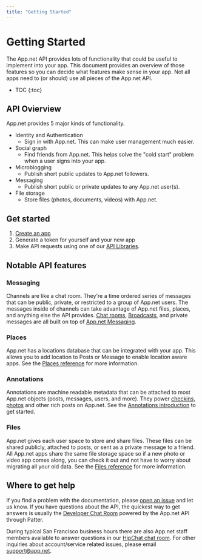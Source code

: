 ```yaml
---
title: "Getting Started"
---
```


# Getting Started

The App.net API provides lots of functionality that could be useful to implement into your app. This document provides an overview of those features so you can decide what features make sense in your app. Not all apps need to (or should) use all pieces of the App.net API.

* TOC
{:toc}

## API Ovierview

App.net provides 5 major kinds of functionality.

* Identity and Authentication
    * Sign in with App.net. This can make user management much easier.
* Social graph
    * Find friends from App.net. This helps solve the "cold start" problem when a user signs into your app.
* Microblogging
    * Publish short public updates to App.net followers.
* Messaging
    * Publish short public or private updates to any App.net user(s).
* File storage
    * Store files (photos, documents, videos) with App.net.

## Get started

1. [Create an app](/docs/guides/create-an-app)
2. Generate a token for yourself and your new app
3. Make API requests using one of our [API Libraries](/docs/libraries).

## Notable API features

### Messaging

Channels are like a chat room. They're a time ordered series of messages that can be public, private, or restricted to a group of App.net users. The messages inside of channels can take advantage of App.net files, places, and anything else the API provides. [Chat rooms](https://directory.app.net/app/145/patter/), [Broadcasts](http://blog.app.net/2013/11/21/announcing-app-net-broadcast/), and private messages are all built on top of [App.net Messaging](/docs/guides/messaging/).

### Places

App.net has a locations database that can be integrated with your app. This allows you to add location to Posts or Message to enable location aware apps. See the [Places reference](/docs/references/resources/places/) for more information.

### Annotations

Annotations are machine readable metadata that can be attached to most App.net objects (posts, messages, users, and more). They power [checkins](https://alpha.app.net/browse/checkins/), [photos](https://alpha.app.net/browse/photos/) and other rich posts on App.net. See the [Annotations introduction](/docs/references/resources/meta/annotations/) to get started.

### Files

App.net gives each user space to store and share files. These files can be shared publicly, attached to posts, or sent as a private message to a friend. All App.net apps share the same file storage space so if a new photo or video app comes along, you can check it out and not have to worry about migrating all your old data. See the [Files reference](/docs/references/resources/files/) for more information.

## Where to get help

If you find a problem with the documentation, please [open an issue](https://github.com/appdotnet/api-spec/issues) and let us know. If you have questions about the API, the quickest way to get answers is usually the [Developer Chat Room](http://patter-app.net/room.html?channel=1383) powered by the App.net API through Patter. 

During typical San Francisco business hours there are also App.net staff members available to answer questions in our [HipChat chat room](http://www.hipchat.com/garqCaGOZ). For other inquiries about account/service related issues, please email [support@app.net](mailto:support@app.net).
